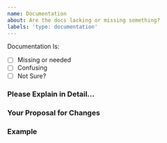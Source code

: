 ```yaml
---
name: Documentation
about: Are the docs lacking or missing something?
labels: 'type: documentation'
---
```


Documentation Is:

<!-- Please place an x (no spaces!) in all [ ] that apply -->

- [ ] Missing or needed
- [ ] Confusing
- [ ] Not Sure?

### Please Explain in Detail...


### Your Proposal for Changes


### Example
<!--
  Provide a link to a live example demonstrating the issue or feature to be documented:
  https://codepen.io/pen?template=JXVYzq
-->
